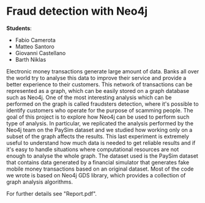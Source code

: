 # Fraud detection with Neo4j

**Students**:

- Fabio Camerota
- Matteo Santoro
- Giovanni Castellano
- Barth Niklas

Electronic money transactions generate large amount of data. Banks all over the world try to analyse this data to improve their service and provide a better experience to their customers.
This network of transactions can be represented as a graph, which can be easily stored on a graph database such as Neo4j. 
One of the most interesting analysis which can be performed on the graph is called fraudsters detection, where it's possible to identify customers who operate for the purpose of scamming people.
The goal of this project is to explore how Neo4j can be used to perform such type of analysis. In particular, we replicated the analysis performed by the Neo4j team on the PaySim dataset and we studied how working only on a subset of the graph affects the results.
This last experiment is extremely useful to understand how much data is needed to get reliable results and if it's easy to handle situations where computational resources are not enough to analyse the whole graph.
The dataset used is the PaySim dataset that contains data generated by a financial simulator that generates fake mobile money transactions based on an original dataset. 
Most of the code we wrote is based on Neo4j GDS library, which provides a collection of graph analysis algorithms.

For further details see "Report.pdf".
